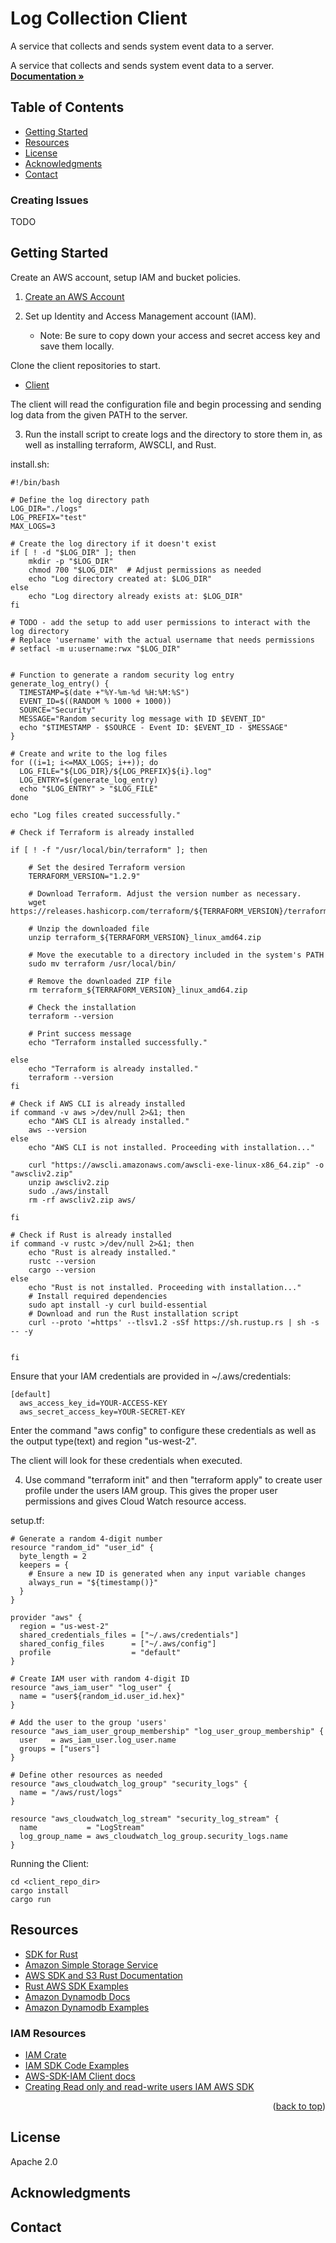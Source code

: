 <a name="readme-top"></a>

# Log Collection Client 

A service that collects and sends system event data to a server.

  <p align="left">
    A service that collects and sends system event data to a server.
    <br />
    <a href="https://securitylogminer-doc-repo.readthedocs.io/"><strong>Documentation »</strong></a>
    <br />
  
## Table of Contents

- [Getting Started](#getting-started)
- [Resources](#resources)
- [License](#license)
- [Acknowledgments](#acknowledgments)
- [Contact](#contact)

### Creating Issues
TODO

## Getting Started
Create an AWS account, setup IAM and bucket policies.
1. [Create an AWS Account](https://portal.aws.amazon.com/billing/signup#/start/email)

2. Set up Identity and Access Management account (IAM).
    - Note: Be sure to copy down your access and secret access key and save them locally.

Clone the client repositories to start.
- [Client](https://github.com/SecurityLogMiner/log-collection-client)

The client will read the configuration file and begin processing and sending 
log data from the given PATH to the server.

3. Run the install script to create logs and the directory to store them in, as well as installing terraform, AWSCLI, and Rust.

install.sh:
```
#!/bin/bash

# Define the log directory path
LOG_DIR="./logs"
LOG_PREFIX="test"
MAX_LOGS=3

# Create the log directory if it doesn't exist
if [ ! -d "$LOG_DIR" ]; then
    mkdir -p "$LOG_DIR"
    chmod 700 "$LOG_DIR"  # Adjust permissions as needed
    echo "Log directory created at: $LOG_DIR"
else
    echo "Log directory already exists at: $LOG_DIR"
fi

# TODO - add the setup to add user permissions to interact with the log directory
# Replace 'username' with the actual username that needs permissions
# setfacl -m u:username:rwx "$LOG_DIR"


# Function to generate a random security log entry
generate_log_entry() {
  TIMESTAMP=$(date +"%Y-%m-%d %H:%M:%S")
  EVENT_ID=$((RANDOM % 1000 + 1000))
  SOURCE="Security"
  MESSAGE="Random security log message with ID $EVENT_ID"
  echo "$TIMESTAMP - $SOURCE - Event ID: $EVENT_ID - $MESSAGE"
}

# Create and write to the log files
for ((i=1; i<=MAX_LOGS; i++)); do
  LOG_FILE="${LOG_DIR}/${LOG_PREFIX}${i}.log"
  LOG_ENTRY=$(generate_log_entry)
  echo "$LOG_ENTRY" > "$LOG_FILE"
done

echo "Log files created successfully."

# Check if Terraform is already installed

if [ ! -f "/usr/local/bin/terraform" ]; then

    # Set the desired Terraform version
    TERRAFORM_VERSION="1.2.9"

    # Download Terraform. Adjust the version number as necessary.
    wget https://releases.hashicorp.com/terraform/${TERRAFORM_VERSION}/terraform_${TERRAFORM_VERSION}_linux_amd64.zip

    # Unzip the downloaded file
    unzip terraform_${TERRAFORM_VERSION}_linux_amd64.zip

    # Move the executable to a directory included in the system's PATH
    sudo mv terraform /usr/local/bin/

    # Remove the downloaded ZIP file
    rm terraform_${TERRAFORM_VERSION}_linux_amd64.zip

    # Check the installation
    terraform --version

    # Print success message
    echo "Terraform installed successfully."

else
    echo "Terraform is already installed."
    terraform --version
fi

# Check if AWS CLI is already installed
if command -v aws >/dev/null 2>&1; then
    echo "AWS CLI is already installed."
    aws --version
else
    echo "AWS CLI is not installed. Proceeding with installation..."

    curl "https://awscli.amazonaws.com/awscli-exe-linux-x86_64.zip" -o "awscliv2.zip"
    unzip awscliv2.zip
    sudo ./aws/install
    rm -rf awscliv2.zip aws/

fi

# Check if Rust is already installed
if command -v rustc >/dev/null 2>&1; then
    echo "Rust is already installed."
    rustc --version
    cargo --version
else
    echo "Rust is not installed. Proceeding with installation..."
    # Install required dependencies
    sudo apt install -y curl build-essential
    # Download and run the Rust installation script
    curl --proto '=https' --tlsv1.2 -sSf https://sh.rustup.rs | sh -s -- -y


fi
```

Ensure that your IAM credentials are provided in ~/.aws/credentials:
```
[default] 
  aws_access_key_id=YOUR-ACCESS-KEY
  aws_secret_access_key=YOUR-SECRET-KEY
```
Enter the command "aws config" to configure these credentials as well as the output type(text) and region "us-west-2".

The client will look for these credentials when executed.

4. Use command "terraform init" and then "terraform apply" to create user profile under the users IAM group. This gives the proper user permissions and gives Cloud Watch resource access.

setup.tf:
```
# Generate a random 4-digit number
resource "random_id" "user_id" {
  byte_length = 2
  keepers = {
    # Ensure a new ID is generated when any input variable changes
    always_run = "${timestamp()}"
  }
}

provider "aws" {
  region = "us-west-2"
  shared_credentials_files = ["~/.aws/credentials"]
  shared_config_files      = ["~/.aws/config"]
  profile                  = "default"
}

# Create IAM user with random 4-digit ID
resource "aws_iam_user" "log_user" {
  name = "user${random_id.user_id.hex}"
}

# Add the user to the group 'users'
resource "aws_iam_user_group_membership" "log_user_group_membership" {
  user   = aws_iam_user.log_user.name
  groups = ["users"]
}

# Define other resources as needed
resource "aws_cloudwatch_log_group" "security_logs" {
  name = "/aws/rust/logs"
}

resource "aws_cloudwatch_log_stream" "security_log_stream" {
  name           = "LogStream"
  log_group_name = aws_cloudwatch_log_group.security_logs.name
}
```

Running the Client:
```
cd <client_repo_dir>
cargo install
cargo run
```

## Resources
- [SDK for Rust](https://docs.aws.amazon.com/sdk-for-rust/latest/dg/using.html)
- [Amazon Simple Storage Service](https://docs.aws.amazon.com/AmazonS3/latest/userguide/Welcome.html)
- [AWS SDK and S3 Rust Documentation](https://docs.rs/aws-sdk-s3/latest/aws_sdk_s3/index.html)
- [Rust AWS SDK Examples](https://github.com/awslabs/aws-sdk-rust/tree/main/examples/examples/s3)
- [Amazon Dynamodb Docs](https://docs.aws.amazon.com/amazondynamodb/latest/developerguide/GettingStarted.html)
- [Amazon Dynamodb Examples](https://github.com/awsdocs/aws-doc-sdk-examples/tree/main/rustv1/examples/dynamodb#code-examples)

### IAM Resources
- [IAM Crate](https://docs.rs/aws-iam/latest/aws_iam/)
- [IAM SDK Code Examples](https://docs.aws.amazon.com/IAM/latest/UserGuide/service_code_examples_iam.html)
- [AWS-SDK-IAM Client docs](https://docs.rs/aws-sdk-iam/latest/aws_sdk_iam/client/struct.Client.html)
- [Creating Read only and read-write users IAM AWS SDK](https://docs.aws.amazon.com/IAM/latest/UserGuide/iam_example_iam_Scenario_UserPolicies_section.html)
<p align="right">(<a href="#readme-top">back to top</a>)</p>

## License
Apache 2.0

## Acknowledgments

## Contact
